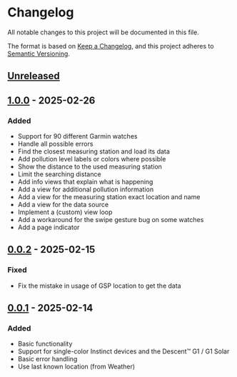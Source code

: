 # Changelog

All notable changes to this project will be documented in this file.

The format is based on [Keep a Changelog](https://keepachangelog.com/en/1.1.0/),
and this project adheres to [Semantic Versioning](https://semver.org/spec/v2.0.0.html).

## [Unreleased]

## [1.0.0] - 2025-02-26

### Added

- Support for 90 different Garmin watches
- Handle all possible errors
- Find the closest measuring station and load its data
- Add pollution level labels or colors where possible
- Show the distance to the used measuring station
- Limit the searching distance
- Add info views that explain what is happening
- Add a view for additional pollution information
- Add a view for the measuring station exact location and name
- Add a view for the data source
- Implement a (custom) view loop
- Add a workaround for the swipe gesture bug on some watches
- Add a page indicator

## [0.0.2] - 2025-02-15

### Fixed

- Fix the mistake in usage of GSP location to get the data

## [0.0.1] - 2025-02-14

### Added

- Basic functionality
- Support for single-color Instinct devices and the Descent™ G1 / G1 Solar
- Basic error handling
- Use last known location (from Weather)

[unreleased]: https://github.com/zivke/SimpTemp/compare/v1.0.0...HEAD
[1.0.0]: https://github.com/zivke/SimpTemp/releases/tag/v1.0.0
[0.0.2]: https://github.com/zivke/SimpTemp/releases/tag/v0.0.2
[0.0.1]: https://github.com/zivke/SimpTemp/releases/tag/v0.0.1